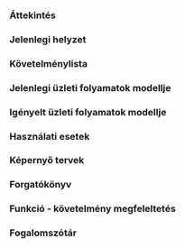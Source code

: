 ### Áttekintés

### Jelenlegi helyzet

### Követelménylista

### Jelenlegi üzleti folyamatok modellje

### Igényelt üzleti folyamatok modellje

### Használati esetek

### Képernyő tervek

### Forgatókönyv

### Funkció - követelmény megfeleltetés

### Fogalomszótár

